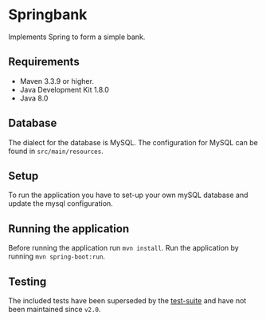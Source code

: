 # Springbank
Implements Spring to form a simple bank.

## Requirements
* Maven 3.3.9 or higher.
* Java Development Kit 1.8.0
* Java 8.0

## Database
The dialect for the database is MySQL.
The configuration for MySQL can be found in `src/main/resources`.

## Setup
To run the application you have to set-up your own mySQL database and update the mysql configuration.

## Running the application
Before running the application run `mvn install`.
Run the application by running `mvn spring-boot:run`.

## Testing
The included tests have been superseded by the [test-suite](https://github.com/djhuistra/INGHonours-Functionality-Teste-Suite/tree/extension-set-1) and have not been maintained since `v2.0`.
